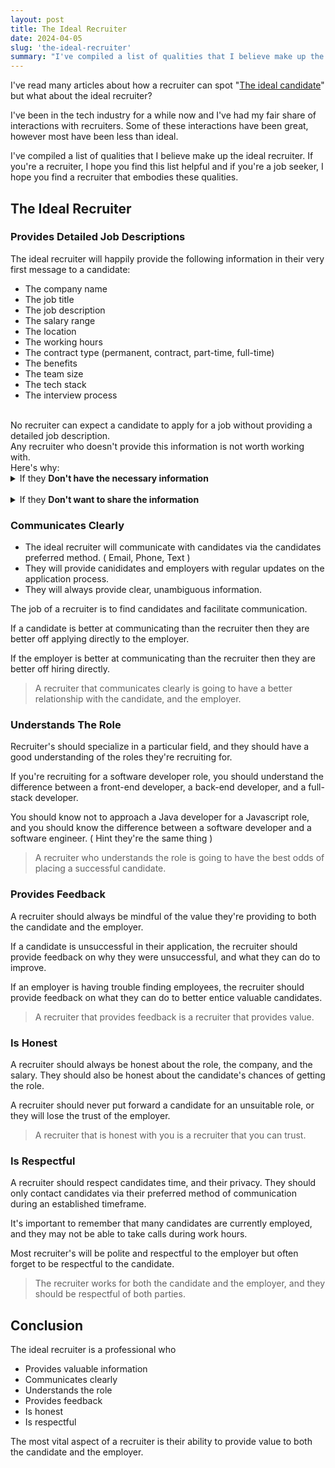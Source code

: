 ```yaml
---
layout: post
title: The Ideal Recruiter
date: 2024-04-05
slug: 'the-ideal-recruiter'
summary: "I've compiled a list of qualities that I believe make up the ideal recruiter."
---
```


I've read many articles about how a recruiter can spot "[The ideal candidate](https://resources.workable.com/stories-and-insights/qualities-of-good-employee-and-candidate)" but what about the ideal recruiter?

I've been in the tech industry for a while now and I've had my fair share of interactions with recruiters. Some of these interactions have been great, however most have been less than ideal.

I've compiled a list of qualities that I believe make up the ideal recruiter. If you're a recruiter, I hope you find this list helpful and if you're a job seeker, I hope you find a recruiter that embodies these qualities.

## The Ideal Recruiter

### Provides Detailed Job Descriptions

The ideal recruiter will happily provide the following information in their very first message to a candidate:

- The company name
- The job title
- The job description
- The salary range
- The location
- The working hours
- The contract type (permanent, contract, part-time, full-time)
- The benefits
- The team size
- The tech stack
- The interview process

<br>
No recruiter can expect a candidate to apply for a job without providing a detailed job description.
<br>
Any recruiter who doesn't provide this information is not worth working with. <br>Here's why:

<details>
<summary>If they <b>Don't have the necessary information</b>
</summary>
It's likely that they're not working closely with the hiring manager, and they're just trying to fill a quota.
<br><br>
Some recruiter scan seek.com.au for job listings, then contact the candidates directly, attempting to act as a middleman without a contract with the employer
<br><br>
This is a huge waste of time for both the employer and the candidates; as they will not be providing any value to either party.

</details>
<br>

<details>
<summary>If they <b>Don't want to share the information</b>
</summary>

Recruiters without a solid contract with the employer will sometimes try to "keep the candidate in the dark" to avoid losing the candidate to another recruiter or a direct application.
<br><br>
This kind of attitude is a red flag of a rookie recruiter, or a recruiter that doesn't have the best interests of the candidate in mind.
<br><br>

A recruiter that deliberately withholds information from candidates is going to be a nightmare to work with, and most employers would rather not work with them.

</details>

### Communicates Clearly

- The ideal recruiter will communicate with candidates via the candidates preferred method. ( Email, Phone, Text )
- They will provide canididates and employers with regular updates on the application process.
- They will always provide clear, unambiguous information.

The job of a recruiter is to find candidates and facilitate communication.

If a candidate is better at communicating than the recruiter then they are better off applying directly to the employer.

If the employer is better at communicating than the recruiter then they are better off hiring directly.

> A recruiter that communicates clearly is going to have a better relationship with the candidate, and the employer.

### Understands The Role

Recruiter's should specialize in a particular field, and they should have a good understanding of the roles they're recruiting for.

If you're recruiting for a software developer role, you should understand the difference between a front-end developer, a back-end developer, and a full-stack developer.

You should know not to approach a Java developer for a Javascript role, and you should know the difference between a software developer and a software engineer.
( Hint they're the same thing )

> A recruiter who understands the role is going to have the best odds of placing a successful candidate.

### Provides Feedback

A recruiter should always be mindful of the value they're providing to both the candidate and the employer.

If a candidate is unsuccessful in their application, the recruiter should provide feedback on why they were unsuccessful, and what they can do to improve.

If an employer is having trouble finding employees, the recruiter should provide feedback on what they can do to better entice valuable candidates.

> A recruiter that provides feedback is a recruiter that provides value.

### Is Honest

A recruiter should always be honest about the role, the company, and the salary. They should also be honest about the candidate's chances of getting the role.

A recruiter should never put forward a candidate for an unsuitable role, or they will lose the trust of the employer.

> A recruiter that is honest with you is a recruiter that you can trust.

### Is Respectful

A recruiter should respect candidates time, and their privacy. They should only contact candidates via their preferred method of communication during an established timeframe.

It's important to remember that many candidates are currently employed, and they may not be able to take calls during work hours.

Most recruiter's will be polite and respectful to the employer but often forget to be respectful to the candidate.

> The recruiter works for both the candidate and the employer, and they should be respectful of both parties.

## Conclusion

The ideal recruiter is a professional who

- Provides valuable information
- Communicates clearly
- Understands the role
- Provides feedback
- Is honest
- Is respectful

The most vital aspect of a recruiter is their ability to provide value to both the candidate and the employer.
